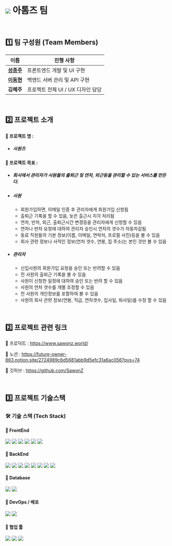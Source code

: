 # <img src="https://avatars.githubusercontent.com/u/233032149?s=100&v=4"> 아톰즈 팀


<br>

## 1️⃣ 팀 구성원 (Team Members)

| 이름                                         | 진행 사항                         |
| -------------------------------------------- | --------------------------------- |
| [**성종주**](https://github.com/seongjongju) | 프론트엔드 개발 및 UI 구현        |
| [**이동현**](https://github.com/soohofather) | 백엔드 서버 관리 및 API 구현      |
| **김혜주**                                   | 프로젝트 전체 UI / UX 디자인 담당 |

<br>

## 2️⃣ 프로젝트 소개

#### 🔹 프로젝트 명 : 

- ##### 사원즈

#### 🔹 프로젝트 목표 : 

- ##### 회사에서 관리자가 사원들의 출퇴근 및 연차, 외근등을 관리할 수 있는 서비스를 만든다.

- ##### 사원 

  - 회원가입하면, 이메일 인증 후 관리자에게 회원가입 신청됨
  - 출퇴근 기록을 할 수 있음, 늦은 출근시 지각 처리됨
  - 연차, 반차, 외근, 출퇴근시간 변경등을 관리자에게 신청할 수 있음
  - 연차나 반차 요청에 대하여 관리자 승인시 연차의 갯수가 자동차감됨
  - 동료 직원들의 기본 정보(이름, 이메일, 연락처, 프로필 사진)등을 볼 수 있음
  - 회사 관련 정보나 사적인 정보(연차 갯수, 연봉, 집 주소)는 본인 것만 볼 수 있음

- ##### 관리자

  - 신입사원의 회원가입 요청을 승인 또는 반려할 수 있음
  - 전 사원의 출퇴근 기록을 볼 수 있음
  - 사원이 신청한 일정에 대하여 승인 또는 반려 할 수 있음
  - 사원의 연차 갯수를 개별 조정할 수 있음
  - 전 사원의 개인정보를 포함하여 볼 수 있음
  - 사원의 회사 관련 정보(연봉, 직급, 연차갯수, 입사일, 퇴사일)를 수정 할 수 있음

<br>

## 2️⃣ 프로젝트 관련 링크

🔹 프로덕트 : https://www.sawonz.world/

🔹 노션 : https://future-owner-863.notion.site/2724989c6d5681abb9d5efc31a6ac056?pvs=74

🔹 깃허브 : https://github.com/SawonZ

<br>

## 3️⃣ 프로젝트 기술스택

### 🛠️ 기술 스택 (Tech Stack)

#### 🔹 FrontEnd

<img src="https://img.shields.io/badge/JavaScript-F7DF1E?style=for-the-badge&logo=javascript&logoColor=white"/> <img src="https://img.shields.io/badge/React-61DAFB?style=for-the-badge&logo=react&logoColor=white"/> <img src="https://img.shields.io/badge/Redux-764ABC?style=for-the-badge&logo=redux&logoColor=white"/> <img src="https://img.shields.io/badge/TailwindCSS-06B6D4?style=for-the-badge&logo=tailwindcss&logoColor=white"/> <img src="https://img.shields.io/badge/Vite-646CFF?style=for-the-badge&logo=vite&logoColor=white"/> <img src="https://img.shields.io/badge/ReactRouter-CA4245?style=for-the-badge&logo=reactrouter&logoColor=white"/>

#### 🔹 BackEnd

<img src="https://img.shields.io/badge/Java-007396?style=for-the-badge&logo=OpenJDK&logoColor=white"/> <img src="https://img.shields.io/badge/SpringBoot-6DB33F?style=for-the-badge&logo=springboot&logoColor=white"/> <img src="https://img.shields.io/badge/SpringSecurity-6DB33F?style=for-the-badge&logo=springsecurity&logoColor=white"/> <img src="https://img.shields.io/badge/JWT-000000?style=for-the-badge&logo=jsonwebtokens&logoColor=white"/> <img src="https://img.shields.io/badge/JPA-59666C?style=for-the-badge&logo=hibernate&logoColor=white"/> <img src="https://img.shields.io/badge/Gradle-02303A?style=for-the-badge&logo=gradle&logoColor=white"/> <img src="https://img.shields.io/badge/Lombok-F47C15?style=for-the-badge&logo=lombok&logoColor=white"/> <img src="https://img.shields.io/badge/EmailSender-EA4335?style=for-the-badge&logo=gmail&logoColor=white"/>

#### 🔹 Database

<img src="https://img.shields.io/badge/MySQL-4479A1?style=for-the-badge&logo=mysql&logoColor=white"/> <img src="https://img.shields.io/badge/AWS RDS-527FFF?style=for-the-badge&logo=amazonrds&logoColor=white"/>

#### 🔹 DevOps / 배포

<img src="https://img.shields.io/badge/AWS EC2-FF9900?style=for-the-badge&logo=amazonec2&logoColor=white"/> <img src="https://img.shields.io/badge/AWS S3-569A31?style=for-the-badge&logo=amazons3&logoColor=white"/>

#### 🔹 협업 툴

<img src="https://img.shields.io/badge/Git-F05032?style=for-the-badge&logo=git&logoColor=white"/> <img src="https://img.shields.io/badge/GitHub-181717?style=for-the-badge&logo=github&logoColor=white"/> <img src="https://img.shields.io/badge/Notion-000000?style=for-the-badge&logo=notion&logoColor=white"/>
<br>
